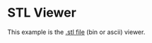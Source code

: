 # STL Viewer

This example is the [.stl file](http://en.wikipedia.org/wiki/STL_\(file_format\)) (bin or ascii) viewer.

